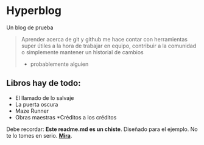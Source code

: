 # Hyperblog 
Un blog de prueba
> Aprender acerca de git y github me hace contar con herramientas super útiles a la hora de trabajar en equipo, contribuir a la comunidad o simplemente mantener un historial de cambios
> - probablemente alguien

## Libros hay de todo:
* El llamado de lo salvaje
* La puerta oscura
* Maze Runner
* Obras maestras
*Créditos a los créditos

Debe recordar: **Este readme.md es un chiste**. Diseñado para el ejemplo. No te lo tomes en serio. [**Mira**](https://lichess.org/ "Mira").
